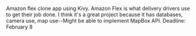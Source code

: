 Amazon flex clone app using Kivy. Amazon Flex is what delivery drivers use to get their job done.
I think it's a great project because it has databases, camera use, map use--Might be able to implement MapBox API.
Deadline: February 8